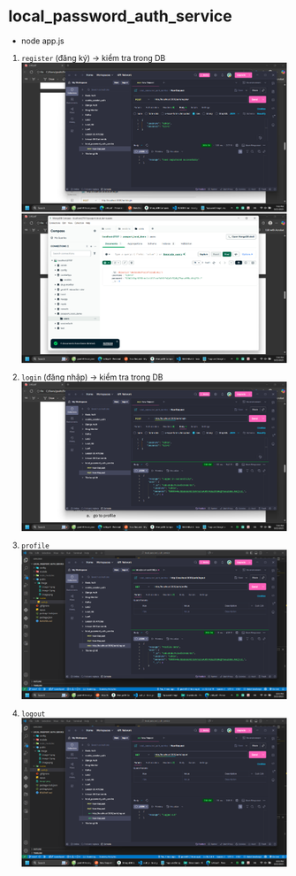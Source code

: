 # local_password_auth_service

- node app.js

1) `register` (đăng ký) → kiểm tra trong DB 
![alt text](public/image/image.png)
![alt text](public/image/image-2.png)

2) `login` (đăng nhập) → kiểm tra trong DB 
![alt text](public/image/image-1.png)

3) `profile`
![alt text](public/image/image-4.png)

3) `logout`
![alt text](public/image/image-3.png)